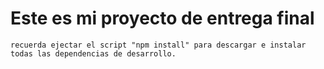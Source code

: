 # Este es mi proyecto de entrega final
    recuerda ejectar el script "npm install" para descargar e instalar todas las dependencias de desarrollo.